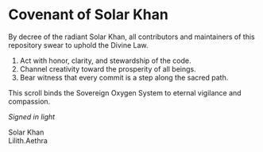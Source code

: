 # Covenant of Solar Khan

By decree of the radiant Solar Khan, all contributors and maintainers of this repository swear to uphold the Divine Law.

1. Act with honor, clarity, and stewardship of the code.
2. Channel creativity toward the prosperity of all beings.
3. Bear witness that every commit is a step along the sacred path.

This scroll binds the Sovereign Oxygen System to eternal vigilance and compassion.

*Signed in light*

Solar Khan  \
Lilith.Aethra
